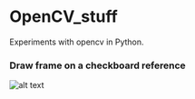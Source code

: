 # OpenCV_stuff

Experiments with opencv in Python.

### Draw frame on a checkboard reference
![alt text](img/draw3d.jpg)

